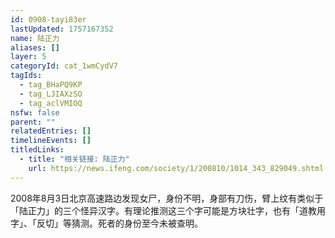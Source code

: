```yaml
---
id: 0908-tayi83er
lastUpdated: 1757167352
name: 陆正力
aliases: []
layer: 5
categoryId: cat_1wmCydV7
tagIds:
  - tag_BHaPQ9KP
  - tag_LJIAXzSO
  - tag_aclVMIOQ
nsfw: false
parent: ""
relatedEntries: []
timelineEvents: []
titledLinks:
  - title: "相关链接: 陆正力"
    url: https://news.ifeng.com/society/1/200810/1014_343_829049.shtml
---
```


2008年8月3日北京高速路边发现女尸，身份不明，身部有刀伤，臂上纹有类似于「陆正力」的三个怪异汉字。有理论推测这三个字可能是方块壮字，也有「道教用字」、「反切」等猜测。死者的身份至今未被查明。